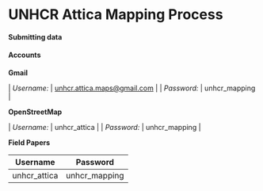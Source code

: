 UNHCR Attica Mapping Process
==============

#### Submitting data



#### Accounts

**Gmail**

| *Username:* | unhcr.attica.maps@gmail.com |
| *Password:* | unhcr_mapping |

**OpenStreetMap**

| *Username:* | unhcr_attica |
| *Password:* | unhcr_mapping |

**Field Papers**

| Username | Password |
---------- | -------- |
| unhcr_attica | unhcr_mapping | 